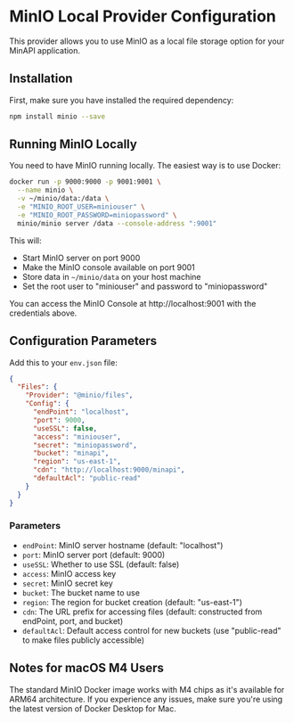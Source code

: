 # MinIO Local Provider Configuration

This provider allows you to use MinIO as a local file storage option for your MinAPI application.

## Installation

First, make sure you have installed the required dependency:

```bash
npm install minio --save
```

## Running MinIO Locally

You need to have MinIO running locally. The easiest way is to use Docker:

```bash
docker run -p 9000:9000 -p 9001:9001 \
  --name minio \
  -v ~/minio/data:/data \
  -e "MINIO_ROOT_USER=miniouser" \
  -e "MINIO_ROOT_PASSWORD=miniopassword" \
  minio/minio server /data --console-address ":9001"
```

This will:
- Start MinIO server on port 9000
- Make the MinIO console available on port 9001
- Store data in `~/minio/data` on your host machine
- Set the root user to "miniouser" and password to "miniopassword"

You can access the MinIO Console at http://localhost:9001 with the credentials above.

## Configuration Parameters

Add this to your `env.json` file:

```json
{
  "Files": {
    "Provider": "@minio/files",
    "Config": {
      "endPoint": "localhost",
      "port": 9000,
      "useSSL": false,
      "access": "miniouser",
      "secret": "miniopassword",
      "bucket": "minapi",
      "region": "us-east-1",
      "cdn": "http://localhost:9000/minapi",
      "defaultAcl": "public-read"
    }
  }
}
```

### Parameters

- `endPoint`: MinIO server hostname (default: "localhost")
- `port`: MinIO server port (default: 9000)
- `useSSL`: Whether to use SSL (default: false)
- `access`: MinIO access key
- `secret`: MinIO secret key
- `bucket`: The bucket name to use
- `region`: The region for bucket creation (default: "us-east-1")
- `cdn`: The URL prefix for accessing files (default: constructed from endPoint, port, and bucket)
- `defaultAcl`: Default access control for new buckets (use "public-read" to make files publicly accessible)

## Notes for macOS M4 Users

The standard MinIO Docker image works with M4 chips as it's available for ARM64 architecture. If you experience any issues, make sure you're using the latest version of Docker Desktop for Mac. 
